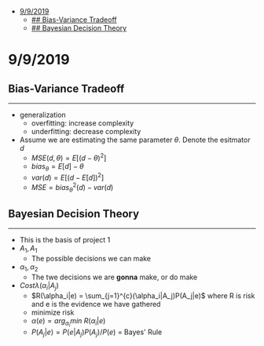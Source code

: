 - [9/9/2019](#992019)
  - [## Bias-Variance Tradeoff](#bias-variance-tradeoff)
  - [## Bayesian Decision Theory](#bayesian-decision-theory)
# 9/9/2019

## Bias-Variance Tradeoff
---
- generalization
  - overfitting: increase complexity
  - underfitting: decrease complexity
- Assume we are estimating the same parameter $\theta$. Denote the esitmator $d$
    - $MSE(d,\theta)=E[(d-\theta)^2]$
    - $bias_\theta = E[d]-\theta$
    - $var(d) = E[(d-E[d])^2]$
    - $MSE = bias_\theta^2(d) - var(d)$

## Bayesian Decision Theory
---
- This is the basis of project 1
- $A_1, A_1$ 
  - The possible decisions we can make
- $\alpha_1, \alpha_2$
  - The twe decisions we are **gonna** make, or do make
- $Cost \lambda(\alpha_i|A_j)$
  - $R(\alpha_i|e) = \sum_{j=1}^{c}(\alpha_i|A_j)P(A_j|e)$ where R is risk and e is the evidence we have gathered
  - minimize risk
  - $\alpha(e)=arg_{\alpha_i}min \ R(\alpha_i|e)$
  - $P(A_j|e) = P(e|A_j)P(A_j)/P(e)$ = Bayes' Rule